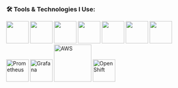 ### 🛠️ Tools & Technologies I Use:

<p align="left">

  <!-- Linux -->
  <img src="https://cdn.jsdelivr.net/gh/devicons/devicon/icons/linux/linux-original.svg" width="60" height="60"/>

  <!-- Git -->
  <img src="https://cdn.jsdelivr.net/gh/devicons/devicon/icons/git/git-original.svg" width="60" height="60"/>

  <!-- Docker -->
  <img src="https://cdn.jsdelivr.net/gh/devicons/devicon/icons/docker/docker-original.svg" width="60" height="60"/>

  <!-- Terraform -->
  <img src="https://cdn.jsdelivr.net/gh/devicons/devicon/icons/terraform/terraform-original.svg" width="60" height="60"/>

  <!-- Kubernetes -->
  <img src="https://cdn.jsdelivr.net/gh/devicons/devicon/icons/kubernetes/kubernetes-plain.svg" width="60" height="60"/>

  <!-- Jenkins -->
  <img src="https://cdn.jsdelivr.net/gh/devicons/devicon/icons/jenkins/jenkins-original.svg" width="60" height="60"/>

  <!-- Bash (Shell Script) -->
  <img src="https://cdn.jsdelivr.net/gh/devicons/devicon/icons/bash/bash-original.svg" width="60" height="60"/>

  <!-- Prometheus -->
  <img src="https://upload.wikimedia.org/wikipedia/commons/3/38/Prometheus_software_logo.svg" alt="Prometheus" width="60" height="60"/>

  <!-- Grafana -->
  <img src="https://upload.wikimedia.org/wikipedia/commons/3/3b/Grafana_icon.svg" alt="Grafana" width="60" height="60"/>

  <!-- AWS -->
  <img src="https://a0.awsstatic.com/libra-css/images/logos/aws_logo_smile_1200x630.png" alt="AWS" width="100"/>
   <!-- Openshift -->
 <img src="https://upload.wikimedia.org/wikipedia/commons/3/3a/OpenShift-LogoType.svg" alt="OpenShift" width="60" height="60"/>


</p>
